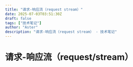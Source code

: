 ```yaml
---
title: "请求-响应流（request stream）"
date: 2025-07-03T03:51:30Z
draft: false
tags: ["技术笔记"]
author: "Aster"
description: "请求-响应流（request stream） - 技术笔记"
---
```


# 请求-响应流（request/stream）

